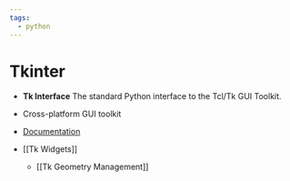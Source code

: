 ```yaml
---
tags:
  - python
---
```

# Tkinter
- **Tk Interface** The standard Python interface to the Tcl/Tk GUI Toolkit.
- Cross-platform GUI toolkit
- [Documentation](https://docs.python.org/3/library/tkinter.html)

- [[Tk Widgets]]
	- [[Tk Geometry Management]]
